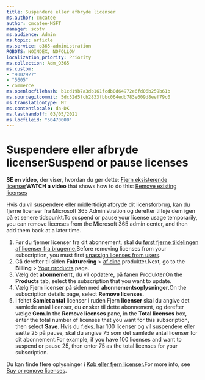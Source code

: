 ```yaml
---
title: Suspendere eller afbryde licenser
ms.author: cmcatee
author: cmcatee-MSFT
manager: scotv
ms.audience: Admin
ms.topic: article
ms.service: o365-administration
ROBOTS: NOINDEX, NOFOLLOW
localization_priority: Priority
ms.collection: Adm_O365
ms.custom:
- "9002927"
- "5605"
- commerce
ms.openlocfilehash: b1cd19b7a3db161fcdb0d64972e6fd06b259b61b
ms.sourcegitcommit: 5dc52d5fcb2833fbbc064edb783e609d8eef79c0
ms.translationtype: MT
ms.contentlocale: da-DK
ms.lasthandoff: 03/05/2021
ms.locfileid: "50470000"
---
```

# <a name="suspend-or-pause-licenses"></a><span data-ttu-id="6d2d6-102">Suspendere eller afbryde licenser</span><span class="sxs-lookup"><span data-stu-id="6d2d6-102">Suspend or pause licenses</span></span>

<span data-ttu-id="6d2d6-103">**SE en video,** der viser, hvordan du gør dette: [Fjern eksisterende licenser](https://go.microsoft.com/fwlink/p/?linkid=2154938)</span><span class="sxs-lookup"><span data-stu-id="6d2d6-103">**WATCH a video** that shows how to do this: [Remove existing licenses](https://go.microsoft.com/fwlink/p/?linkid=2154938)</span></span>

<span data-ttu-id="6d2d6-104">Hvis du vil suspendere eller midlertidigt afbryde dit licensforbrug, kan du fjerne licenser fra Microsoft 365 Administration og derefter tilføje dem igen på et senere tidspunkt.</span><span class="sxs-lookup"><span data-stu-id="6d2d6-104">To suspend or pause your license usage temporarily, you can remove licenses from the Microsoft 365 admin center, and then add them back at a later time.</span></span>

1. <span data-ttu-id="6d2d6-105">Før du fjerner licenser fra dit abonnement, skal du [først fjerne tildelingen af licenser fra brugerne.](https://docs.microsoft.com/microsoft-365/admin/manage/remove-licenses-from-users)</span><span class="sxs-lookup"><span data-stu-id="6d2d6-105">Before removing licenses from your subscription, you must first [unassign licenses from users](https://docs.microsoft.com/microsoft-365/admin/manage/remove-licenses-from-users).</span></span>
2. <span data-ttu-id="6d2d6-106">Gå derefter til siden **Fakturering**  >  [af dine](https://go.microsoft.com/fwlink/p/?linkid=842054) produkter.</span><span class="sxs-lookup"><span data-stu-id="6d2d6-106">Next, go to the **Billing** > [Your products](https://go.microsoft.com/fwlink/p/?linkid=842054) page.</span></span>
3. <span data-ttu-id="6d2d6-107">Vælg det **abonnement,** du vil opdatere, på fanen Produkter.</span><span class="sxs-lookup"><span data-stu-id="6d2d6-107">On the **Products** tab, select the subscription that you want to update.</span></span>
4. <span data-ttu-id="6d2d6-108">Vælg Fjern licenser på siden med **abonnementsoplysninger.**</span><span class="sxs-lookup"><span data-stu-id="6d2d6-108">On the subscription details page, select **Remove licenses**.</span></span>
5. <span data-ttu-id="6d2d6-109">I feltet **Samlet antal** licenser i ruden Fjern **licenser** skal du angive det samlede antal licenser, du ønsker til dette abonnement, og derefter vælge **Gem.**</span><span class="sxs-lookup"><span data-stu-id="6d2d6-109">In the **Remove licenses** pane, in the **Total licenses** box, enter the total number of licenses that you want for this subscription, then select **Save**.</span></span> <span data-ttu-id="6d2d6-110">Hvis du f.eks. har 100 licenser og vil suspendere eller sætte 25 på pause, skal du angive 75 som det samlede antal licenser for dit abonnement.</span><span class="sxs-lookup"><span data-stu-id="6d2d6-110">For example, if you have 100 licenses and want to suspend or pause 25, then enter 75 as the total licenses for your subscription.</span></span>

<span data-ttu-id="6d2d6-111">Du kan finde flere oplysninger i [Køb eller fjern licenser.](https://docs.microsoft.com/microsoft-365/commerce/licenses/buy-licenses)</span><span class="sxs-lookup"><span data-stu-id="6d2d6-111">For more info, see [Buy or remove licenses](https://docs.microsoft.com/microsoft-365/commerce/licenses/buy-licenses).</span></span>